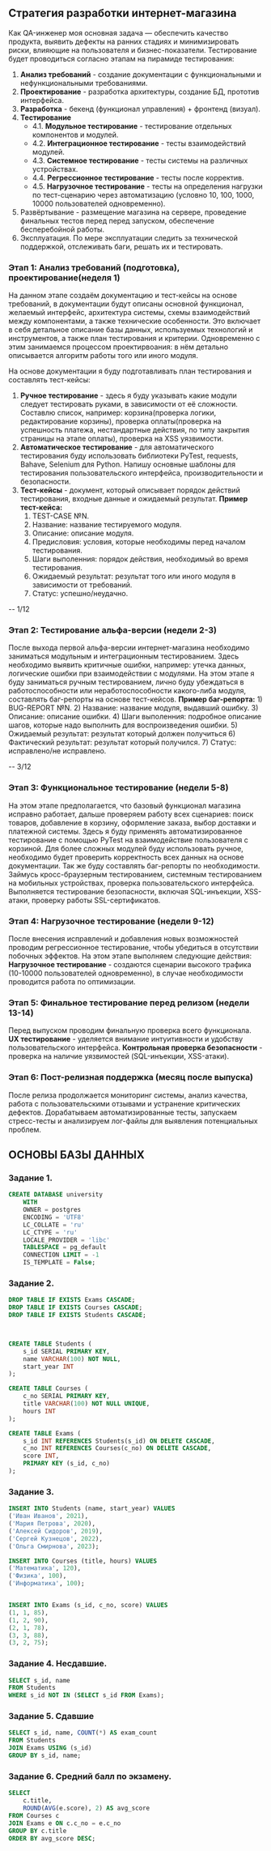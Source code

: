 ## Стратегия разработки интернет-магазина

Как QA-инженер моя основная задача — обеспечить качество продукта, выявить дефекты на ранних стадиях и минимизировать риски, влияющие на пользователя и бизнес-показатели.
Тестирование будет проводиться согласно этапам на пирамиде тестирования: 
1) **Анализ требований** - создание документации с функциональными и нефункциональными требованиями.
2) **Проектирование** - разработка архитектуры, создание БД, прототив интерфейса.
3) **Разработка** - бекенд (функционал управления) + фронтенд (визуал).
4) **Тестирование**
   - 4.1. **Модульное тестирование** - тестирование отдельных компонентов и модулей.
   - 4.2. **Интеграционное тестирование** - тесты взаимодействий модулей.
   - 4.3. **Системное тестирование** - тесты системы на различных устройствах.
   - 4.4. **Регрессионное тестирование** - тесты после корректив.
   - 4.5. **Нагрузочное тестирование** - тесты на определения нагрузки по тест-сценарию через автоматизацию (условно 10, 100, 1000, 10000 пользователей одновременно).
5) Развёртывание - размещение магазина на сервере, проведение финальных тестов перед перед запуском, обеспечение бесперебойной работы.
7) Эксплуатация. По мере эксплуатации следить за технической поддержкой, отслеживать баги, решать их и тестировать.
  
### Этап 1: Анализ требований (подготовка), проектирование(неделя 1)
На данном этапе создаём документацию и тест-кейсы на основе требований, в документации будут описаны основной функционал, желаемый интерфейс, архитектура системы, схемы взаимодействий между компонентами, а также технические особенности. Это включает в себя детальное описание базы данных, используемых технологий и инструментов, а также план тестирования и критерии.
Одновременно с этим занимаемся процессом проектирвоания: в нём детально описывается алгоритм работы того или иного модуля.



На основе документации я буду подготавливать план тестирования и составлять тест-кейсы:
1) **Ручное тестирование** - здесь я буду указывать какие модули следует тестировать руками, в зависимости от её сложности. Составлю список, например: корзина(проверка логики, редактирование корзины), проверка оплаты(проверка на успешность платежа, нестандартные действия, по типу закрытия страницы на этапе оплаты), проверка на XSS уязвимости.
2) **Автоматическое тестирование** - для автоматического тестирования буду использовать библиотеки PyTest, requests, Bahave, Selenium для Python. Напишу основные шаблоны для тестирования пользовательского интерфейса, производительности и безопасности.
3) **Тест-кейсы** - документ, который описывает порядок действий тестирования, входные данные и ожидаемый результат.
**Пример тест-кейса:** 
    1. TEST-CASE №N.
    2. Название: название тестируемого модуля.
    3. Описание: описание модуля.
    4. Предисловия: условия, которые необходимы перед началом тестирования.
    5. Шаги выполенния: порядок действия, необходимый во время тестирования.
    6. Ожидаемый результат: результат того или иного модуля в зависимости от требований.
    7. Статус: успешно/неудачно.

-- 1/12

### Этап 2: Тестирование альфа-версии (недели 2-3)
После выхода первой альфа-версии интернет-магазина необходимо заниматься модульным и интеграционным тестированием. Здесь необходимо выявить критичные ошибки, например: утечка данных, логические ошибки при взаимодействии с модулями. 
На этом этапе я буду заниматься ручным тестированием, лично буду убеждаться в работоспособности или неработоспособности какого-либа модуля, составлять баг-репорты на основе тест-кейсов.
**Пример баг-репорта:**
    1) BUG-REPORT №N.
    2) Название: название модуля, выдавший ошибку.
    3) Описание: описание ошибки.
    4) Шаги выполенния: подробное описание шагов, которые надо выполнить для воспроизведения ошибки.
    5) Ожидаемый результат: результат который должен получиться
    6) Фактический результат: результат который получился.
    7) Статус: исправлено/не исправлено.

-- 3/12

### Этап 3: Функциональное тестирование (недели 5-8)
На этом этапе предполагается, что базовый функционал магазина исправно работает, дальше проверяем работу всех сценариев: поиск товаров, добавление в корзину, оформление заказа, выбор доставки и платежной системы.
Здесь я буду применять автоматизированное тестирование с помощью PyTest на взаимодействие пользователя с корзиной. Для более сложных модулей буду использовать ручное, необходимо будет проверить корректность всех данных на основе документации. Так же буду составлять баг-репорты по необходимости.
Займусь кросс-браузерным тестированием, системным тестированием на мобильных устройствах, проверка пользовательского интерфейса. Выполняется тестирование безопасности, включая SQL-инъекции, XSS-атаки, проверку работы SSL-сертификатов.

### Этап 4: Нагрузочное тестирование (недели 9-12)
После внесения исправлений и добавления новых возможностей проводим регрессионное тестирование, чтобы убедиться в отсутствии побочных эффектов. На этом этапе выполняем следующие действия:
**Нагрузочное тестирование** - создаются сценарии высокого трафика (10-10000 пользователей одновременно), в случае необходимости проводится работа по оптимизации.

### Этап 5: Финальное тестирование перед релизом (недели 13-14)
Перед выпуском проводим финальную проверка всего функционала.
**UX тестирование** - уделяется внимание интуитивности и удобству пользовательского интерфейса.
**Контрольная проверка безопасности** - проверка на наличие уязвимостей (SQL-инъекции, XSS-атаки).

### Этап 6: Пост-релизная поддержка (месяц после выпуска)
После релиза продолжается мониторинг системы, анализ качества, работа с пользовательскими отзывами и устранение критических дефектов. Дорабатываем автоматизированные тесты, запускаем стресс-тесты и анализируем лог-файлы для выявления потенциальных проблем.



## ОСНОВЫ БАЗЫ ДАННЫХ

### Задание 1.
```sql
CREATE DATABASE university
    WITH
    OWNER = postgres
    ENCODING = 'UTF8'
    LC_COLLATE = 'ru'
    LC_CTYPE = 'ru'
    LOCALE_PROVIDER = 'libc'
    TABLESPACE = pg_default
    CONNECTION LIMIT = -1
    IS_TEMPLATE = False;
```
### Задание 2.

```sql
DROP TABLE IF EXISTS Exams CASCADE;
DROP TABLE IF EXISTS Courses CASCADE;
DROP TABLE IF EXISTS Students CASCADE;	



CREATE TABLE Students (
    s_id SERIAL PRIMARY KEY,
    name VARCHAR(100) NOT NULL,
    start_year INT
);

CREATE TABLE Courses (
    c_no SERIAL PRIMARY KEY,
    title VARCHAR(100) NOT NULL UNIQUE,
    hours INT
);

CREATE TABLE Exams (
    s_id INT REFERENCES Students(s_id) ON DELETE CASCADE,
    c_no INT REFERENCES Courses(c_no) ON DELETE CASCADE,
    score INT,
    PRIMARY KEY (s_id, c_no)
);
```

### Задание 3. 
```sql
INSERT INTO Students (name, start_year) VALUES 
('Иван Иванов', 2021),
('Мария Петрова', 2020),
('Алексей Сидоров', 2019),
('Сергей Кузнецов', 2022),
('Ольга Смирнова', 2023);

INSERT INTO Courses (title, hours) VALUES 
('Математика', 120),
('Физика', 100),
('Информатика', 100);


INSERT INTO Exams (s_id, c_no, score) VALUES 
(1, 1, 85),
(1, 2, 90),
(2, 1, 78),
(3, 3, 88), 
(3, 2, 75);  
```

### Задание 4. Несдавшие.
```sql
SELECT s_id, name 
FROM Students 
WHERE s_id NOT IN (SELECT s_id FROM Exams);
```
### Задание 5. Сдавшие
```sql
SELECT s_id, name, COUNT(*) AS exam_count 
FROM Students 
JOIN Exams USING (s_id) 
GROUP BY s_id, name;
```

### Задание 6. Средний балл по экзамену.
```sql
SELECT 
    c.title, 
    ROUND(AVG(e.score), 2) AS avg_score
FROM Courses c
JOIN Exams e ON c.c_no = e.c_no
GROUP BY c.title
ORDER BY avg_score DESC;
```
